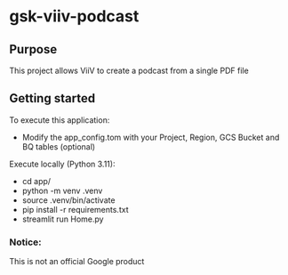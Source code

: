 # gsk-viiv-podcast

## Purpose

This project allows ViiV to create a podcast from a single PDF file

## Getting started

To execute this application:

- Modify the app_config.tom with your Project, Region, GCS Bucket and BQ tables (optional)

Execute locally (Python 3.11):
- cd app/
- python -m venv .venv
- source .venv/bin/activate
- pip install -r requirements.txt
- streamlit run Home.py 

### Notice:
This is not an official Google product